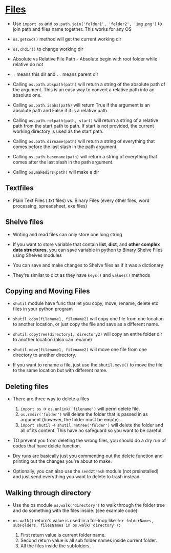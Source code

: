# [Files](https://automatetheboringstuff.com/chapter8/)

* Use `import os` and `os.path.join('folder1', 'folder2', 'img.png')` to join path and files name together. This works for any OS

* `os.getcwd()` method will get the current working dir

* `os.chdir()` to change working dir

* Absolute vs Relative File Path - Absolute begin with root folder while relative do not

* `.` means this dir and `..` means parent dir

* Calling `os.path.abspath(path)` will return a string of the absolute path of the argument. This is an easy way to convert a relative path into an absolute one.

* Calling `os.path.isabs(path)` will return True if the argument is an absolute path and False if it is a relative path.

* Calling `os.path.relpath(path, start)` will return a string of a relative path from the start path to path. If start is not provided, the current working directory is used as the start path.

* Calling `os.path.dirname(path)` will return a string of everything that comes before the last slash in the path argument.

* Calling `os.path.basename(path)` will return a string of everything that comes after the last slash in the path argument.

* Calling `os.makedirs(path)` will make a dir


## Textfiles

* Plain Text Files (.txt files) vs. Binary Files (every other files, word processing, spreadsheet, exe files)


## Shelve files

* Writing and read files can only store one long string

* If you want to store variable that contain **list**, **dict**, and **other complex data structures**, you can save variable in python to Binary Shelve Files
  using Shelves modules

* You can save and make changes to Shelve files as if it was a dictionary

* They're similar to dict as they have `keys()` and `values()` methods


## Copying and Moving Files

* `shutil` module have func that let you copy, move, rename, delete etc files in your python program

* `shutil.copy(filename1, filename2)` will copy one file from one location to another location, or just copy the file and save as a different name.

* `shutil.copytree(directory1, directory2)` will copy an entire folder dir to another location (also can rename)

* `shutil.move(filename1, filename2)` will move one file from one directory to another directory.

* If you want to rename a file, just use the `shutil.move()` to move the file to the same location but with different name.


## Deleting files

* There are three way to delete a files

  1. `import os` -> `os.unlink('filename')` will perm delete file.
  2. `os.rmdir('folder')` will delete the folder that is passed in as argument (however, the folder must be empty).
  3. `import shutil` -> `shutil.rmtree('folder')` will delete the folder and all of its content. This have no safeguard so you want to be careful.

* TO prevent you from deleting the wrong files, you should do a dry run of codes that have delete function.
* Dry runs are basically just you commenting out the delete function and printing out the changes you're about to make.

* Optionally, you can also use the `send2trash` module (not preinstalled) and just send everything you want to delete to trash instead.

## Walking through directory

* Use the os module `os.walk('directory')` to walk through the folder tree and do something with the files inside. (see example code)

* `os.walk()` return's value is used in a for-loop like `for folderNames, subFolders, filesNames in os.walk('directory'):`
  1. First return value is current folder name.
  2. Second return value is all sub folder names inside current folder.
  3. All the files inside the subfolders.
